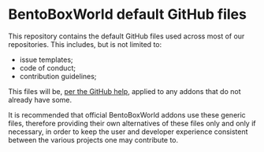 # BentoBoxWorld default GitHub files
This repository contains the default GitHub files used across most of our repositories.
This includes, but is not limited to:
* issue templates;
* code of conduct;
* contribution guidelines;

This files will be, [per the GitHub help](https://help.github.com/en/articles/creating-a-default-community-health-file-for-your-organization), applied to any addons that do not already have some.

It is recommended that official BentoBoxWorld addons use these generic files, therefore providing their own alternatives of these files only and only if necessary, in order to keep the user and developer experience consistent between the various projects one may contribute to.
